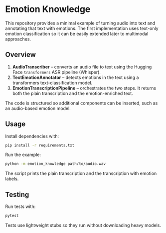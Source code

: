 # Emotion Knowledge

This repository provides a minimal example of turning audio into text
and annotating that text with emotions. The first implementation uses
text-only emotion classification so it can be easily extended later to
multimodal approaches.

## Overview

1. **AudioTranscriber** – converts an audio file to text using the
   Hugging Face `transformers` ASR pipeline (Whisper).
2. **TextEmotionAnnotator** – detects emotions in the text using a
   transformers text-classification model.
3. **EmotionTranscriptionPipeline** – orchestrates the two steps. It
   returns both the plain transcription and the emotion-enriched text.

The code is structured so additional components can be inserted, such as
an audio-based emotion model.

## Usage

Install dependencies with:

```bash
pip install -r requirements.txt
```

Run the example:

```bash
python -m emotion_knowledge path/to/audio.wav
```

The script prints the plain transcription and the transcription with
emotion labels.

## Testing

Run tests with:

```bash
pytest
```

Tests use lightweight stubs so they run without downloading heavy
models.
